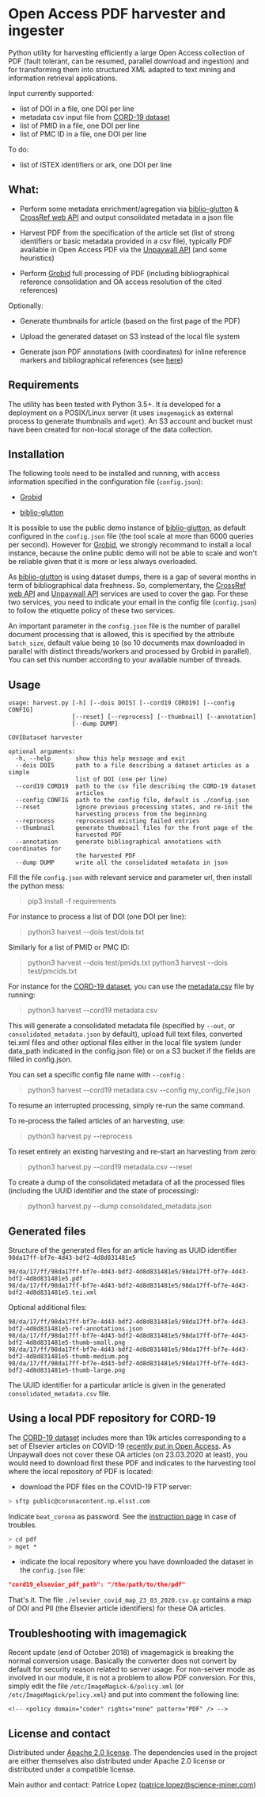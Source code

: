 # Open Access PDF harvester and ingester

Python utility for harvesting efficiently a large Open Access collection of PDF (fault tolerant, can be resumed, parallel download and ingestion) and for transforming them into structured XML adapted to text mining and information retrieval applications.

Input currently supported:

- list of DOI in a file, one DOI per line
- metadata csv input file from [CORD-19 dataset](https://pages.semanticscholar.org/coronavirus-research)
- list of PMID in a file, one DOI per line
- list of PMC ID in a file, one DOI per line

To do:
- list of ISTEX identifiers or ark, one DOI per line

## What:

- Perform some metadata enrichment/agregation via [biblio-glutton](https://github.com/kermitt2/biblio-glutton) & [CrossRef web API](https://github.com/CrossRef/rest-api-doc) and output consolidated metadata in a json file 

- Harvest PDF from the specification of the article set (list of strong identifiers or basic metadata provided in a csv file), typically PDF available in Open Access PDF via the [Unpaywall API](https://unpaywall.org/products/api) (and some heuristics) 

- Perform [Grobid](https://github.com/kermitt2/grobid) full processing of PDF (including bibliographical reference consolidation and OA access resolution of the cited references)

Optionally: 

- Generate thumbnails for article (based on the first page of the PDF) 

- Upload the generated dataset on S3 instead of the local file system

- Generate json PDF annotations (with coordinates) for inline reference markers and bibliographical references (see [here](https://grobid.readthedocs.io/en/latest/Grobid-service/#apireferenceannotations))

## Requirements

The utility has been tested with Python 3.5+. It is developed for a deployment on a POSIX/Linux server (it uses `imagemagick` as external process to generate thumbnails and `wget`). An S3 account and bucket must have been created for non-local storage of the data collection. 


## Installation

The following tools need to be installed and running, with access information specified in the configuration file (`config.json`):

- [Grobid](https://github.com/kermitt2/grobid)

- [biblio-glutton](https://github.com/kermitt2/biblio-glutton)

It is possible to use the public demo instance of [biblio-glutton](https://github.com/kermitt2/biblio-glutton), as default configured in the `config.json` file (the tool scale at more than 6000 queries per second). However for [Grobid](https://github.com/kermitt2/grobid), we strongly recommand to install a local instance, because the online public demo will not be able to scale and won't be reliable given that it is more or less always overloaded. 

As [biblio-glutton](https://github.com/kermitt2/biblio-glutton) is using dataset dumps, there is a gap of several months in term of bibliographical data freshness. So, complementary, the [CrossRef web API](https://github.com/CrossRef/rest-api-doc) and [Unpaywall API](https://unpaywall.org/products/api) services are used to cover the gap. For these two services, you need to indicate your email in the config file (`config.json`) to follow the etiquette policy of these two services. 

An important parameter in the `config.json` file is the number of parallel document processing that is allowed, this is specified by the attribute `batch_size`, default value being `10` (so 10 documents max downloaded in parallel with distinct threads/workers and processed by Grobid in parallel). You can set this number according to your available number of threads.   

## Usage

```
usage: harvest.py [-h] [--dois DOIS] [--cord19 CORD19] [--config CONFIG]
                  [--reset] [--reprocess] [--thumbnail] [--annotation]
                  [--dump DUMP]

COVIDataset harvester

optional arguments:
  -h, --help       show this help message and exit
  --dois DOIS      path to a file describing a dataset articles as a simple
                   list of DOI (one per line)
  --cord19 CORD19  path to the csv file describing the CORD-19 dataset
                   articles
  --config CONFIG  path to the config file, default is ./config.json
  --reset          ignore previous processing states, and re-init the
                   harvesting process from the beginning
  --reprocess      reprocessed existing failed entries
  --thumbnail      generate thumbnail files for the front page of the
                   harvested PDF
  --annotation     generate bibliographical annotations with coordinates for
                   the harvested PDF
  --dump DUMP      write all the consolidated metadata in json
```

Fill the file `config.json` with relevant service and parameter url, then install the python mess:

> pip3 install -f requirements

For instance to process a list of DOI (one DOI per line):

> python3 harvest --dois test/dois.txt 

Similarly for a list of PMID or PMC ID:

> python3 harvest --dois test/pmids.txt 
> python3 harvest --dois test/pmcids.txt 

For instance for the [CORD-19 dataset](https://pages.semanticscholar.org/coronavirus-research), you can use the [metadata.csv](https://ai2-semanticscholar-cord-19.s3-us-west-2.amazonaws.com/2020-03-20/metadata.csv) file by running: 

> python3 harvest --cord19 metadata.csv  

This will generate a consolidated metadata file (specified by `--out`,  or `consolidated_metadata.json` by default), upload full text files, 
converted tei.xml files and other optional files either in the local file system (under data_path indicated in the config.json 
file) or on a S3 bucket if the fields are filled in config.json. 

You can set a specific config file name with `--config` :

> python3 harvest --cord19 metadata.csv --config my_config_file.json    

To resume an interrupted processing, simply re-run the same command. 

To re-process the failed articles of an harvesting, use:

> python3 harvest.py --reprocess 

To reset entirely an existing harvesting and re-start an harvesting from zero:

> python3 harvest.py --cord19 metadata.csv --reset

To create a dump of the consolidated metadata of all the processed files (including the UUID identifier and the state of processing):

> python3 harvest.py --dump consolidated_metadata.json


## Generated files

Structure of the generated files for an article having as UUID identifier `98da17ff-bf7e-4d43-bdf2-4d8d831481e5`

```
98/da/17/ff/98da17ff-bf7e-4d43-bdf2-4d8d831481e5/98da17ff-bf7e-4d43-bdf2-4d8d831481e5.pdf
98/da/17/ff/98da17ff-bf7e-4d43-bdf2-4d8d831481e5/98da17ff-bf7e-4d43-bdf2-4d8d831481e5.tei.xml
```

Optional additional files:

```
98/da/17/ff/98da17ff-bf7e-4d43-bdf2-4d8d831481e5/98da17ff-bf7e-4d43-bdf2-4d8d831481e5-ref-annotations.json
98/da/17/ff/98da17ff-bf7e-4d43-bdf2-4d8d831481e5/98da17ff-bf7e-4d43-bdf2-4d8d831481e5-thumb-small.png
98/da/17/ff/98da17ff-bf7e-4d43-bdf2-4d8d831481e5/98da17ff-bf7e-4d43-bdf2-4d8d831481e5-thumb-medium.png
98/da/17/ff/98da17ff-bf7e-4d43-bdf2-4d8d831481e5/98da17ff-bf7e-4d43-bdf2-4d8d831481e5-thumb-large.png
```

The UUID identifier for a particular article is given in the generated `consolidated_metadata.csv` file.

## Using a local PDF repository for CORD-19

The [CORD-19 dataset](https://pages.semanticscholar.org/coronavirus-research) includes more than 19k articles corresponding to a set of Elsevier articles on COVID-19 [recently put in Open Access](https://www.elsevier.com/connect/coronavirus-information-center). As Unpaywall does not cover these OA articles (on 23.03.2020 at least), you would need to download first these PDF and indicates to the harvesting tool where the local repository of PDF is located: 

- download the PDF files on the COVID-19 FTP server: 

```bash
> sftp public@coronacontent.np.elsst.com
```

Indicate `beat_corona` as password. See the [instruction page](https://www.elsevier.com/connect/coronavirus-information-center#researchers) in case of troubles. 

```bash
> cd pdf
> mget *
```

- indicate the local repository where you have downloaded the dataset in the `config.json` file:

```json
"cord19_elsevier_pdf_path": "/the/path/to/the/pdf"
```

That's it. The file `./elsevier_covid_map_23_03_2020.csv.gz` contains a map of DOI and PII (the Elsevier article identifiers) for these OA articles. 

## Troubleshooting with imagemagick

Recent update (end of October 2018) of imagemagick is breaking the normal conversion usage. Basically the converter does not convert by default for security reason related to server usage. For non-server mode as involved in our module, it is not a problem to allow PDF conversion. For this, simply edit the file `/etc/ImageMagick-6/policy.xml` (or `/etc/ImageMagick/policy.xml`) and put into comment the following line: 

```
<!-- <policy domain="coder" rights="none" pattern="PDF" /> -->
```


## License and contact

Distributed under [Apache 2.0 license](http://www.apache.org/licenses/LICENSE-2.0). The dependencies used in the project are either themselves also distributed under Apache 2.0 license or distributed under a compatible license. 

Main author and contact: Patrice Lopez (<patrice.lopez@science-miner.com>)
